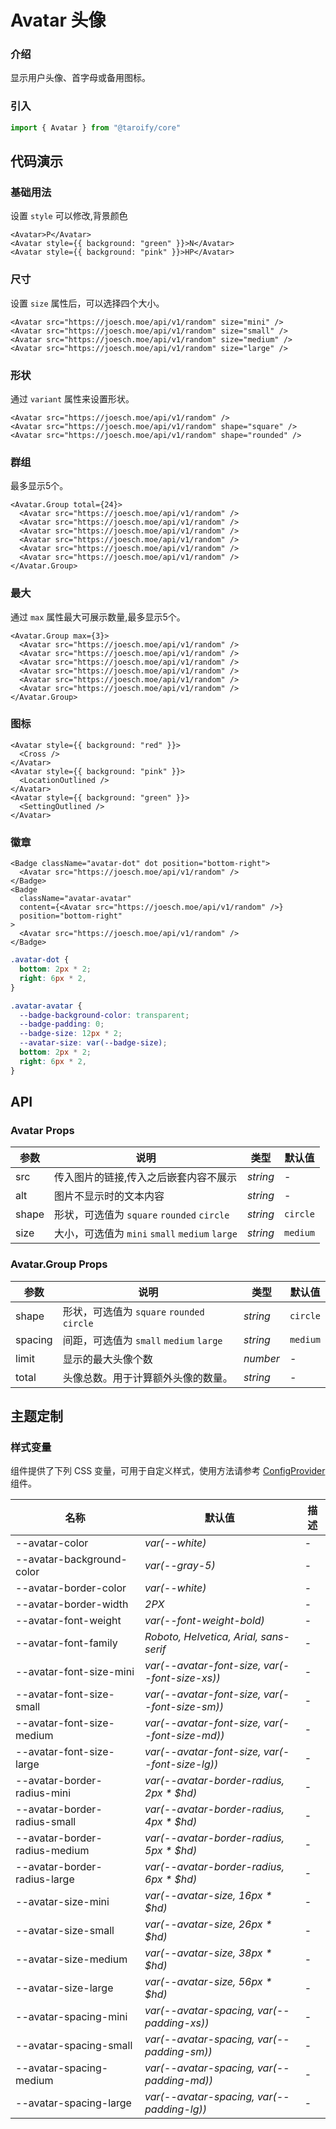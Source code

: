 # Avatar 头像

### 介绍

显示用户头像、首字母或备用图标。

### 引入

```ts
import { Avatar } from "@taroify/core"
```

## 代码演示

### 基础用法

设置 `style` 可以修改,背景颜色

```tsx
<Avatar>P</Avatar>
<Avatar style={{ background: "green" }}>N</Avatar>
<Avatar style={{ background: "pink" }}>HP</Avatar>
```

### 尺寸

设置 `size` 属性后，可以选择四个大小。

```tsx
<Avatar src="https://joesch.moe/api/v1/random" size="mini" />
<Avatar src="https://joesch.moe/api/v1/random" size="small" />
<Avatar src="https://joesch.moe/api/v1/random" size="medium" />
<Avatar src="https://joesch.moe/api/v1/random" size="large" />
```

### 形状

通过 `variant` 属性来设置形状。

```tsx
<Avatar src="https://joesch.moe/api/v1/random" />
<Avatar src="https://joesch.moe/api/v1/random" shape="square" />
<Avatar src="https://joesch.moe/api/v1/random" shape="rounded" />
```

### 群组

最多显示5个。

```tsx
<Avatar.Group total={24}>
  <Avatar src="https://joesch.moe/api/v1/random" />
  <Avatar src="https://joesch.moe/api/v1/random" />
  <Avatar src="https://joesch.moe/api/v1/random" />
  <Avatar src="https://joesch.moe/api/v1/random" />
  <Avatar src="https://joesch.moe/api/v1/random" />
  <Avatar src="https://joesch.moe/api/v1/random" />
</Avatar.Group>
```

### 最大

通过 `max` 属性最大可展示数量,最多显示5个。

```tsx
<Avatar.Group max={3}>
  <Avatar src="https://joesch.moe/api/v1/random" />
  <Avatar src="https://joesch.moe/api/v1/random" />
  <Avatar src="https://joesch.moe/api/v1/random" />
  <Avatar src="https://joesch.moe/api/v1/random" />
  <Avatar src="https://joesch.moe/api/v1/random" />
  <Avatar src="https://joesch.moe/api/v1/random" />
</Avatar.Group>
```

### 图标

```tsx
<Avatar style={{ background: "red" }}>
  <Cross />
</Avatar>
<Avatar style={{ background: "pink" }}>
  <LocationOutlined />
</Avatar>
<Avatar style={{ background: "green" }}>
  <SettingOutlined />
</Avatar>
```

### 徽章

```tsx
<Badge className="avatar-dot" dot position="bottom-right">
  <Avatar src="https://joesch.moe/api/v1/random" />
</Badge>
<Badge
  className="avatar-avatar"
  content={<Avatar src="https://joesch.moe/api/v1/random" />}
  position="bottom-right"
>
  <Avatar src="https://joesch.moe/api/v1/random" />
</Badge>
```

```scss
.avatar-dot {
  bottom: 2px * 2;
  right: 6px * 2,
}

.avatar-avatar {
  --badge-background-color: transparent;
  --badge-padding: 0;
  --badge-size: 12px * 2;
  --avatar-size: var(--badge-size);
  bottom: 2px * 2;
  right: 6px * 2,
}
```

## API

### Avatar Props

| 参数 | 说明 | 类型 | 默认值 |
| --- | --- | --- | --- |
| src | 传入图片的链接,传入之后嵌套内容不展示 | _string_ | - |
| alt | 图片不显示时的文本内容 | _string_ | - |
| shape | 形状，可选值为 `square` `rounded` `circle` | _string_ | `circle` |
| size | 大小，可选值为 `mini` `small` `medium` `large` | _string_ | `medium` |

### Avatar.Group Props

| 参数 | 说明 | 类型 | 默认值 |
| --- | --- | --- | --- |
| shape | 形状，可选值为 `square` `rounded` `circle` | _string_ | `circle` |
| spacing | 间距，可选值为 `small` `medium` `large` | _string_ | `medium` |
| limit | 显示的最大头像个数 | _number_ | - |
| total | 头像总数。用于计算额外头像的数量。| _string_ | - |

## 主题定制

### 样式变量

组件提供了下列 CSS 变量，可用于自定义样式，使用方法请参考 [ConfigProvider](/components/config-provider/) 组件。

| 名称                            | 默认值                                            | 描述  |
|-------------------------------|------------------------------------------------|-----|
| --avatar-color                | _var(--white)_                                 | -   |
| --avatar-background-color     | _var(--gray-5)_                                | -   |
| --avatar-border-color         | _var(--white)_                                 | -   |
| --avatar-border-width         | _2PX_                                          | -   |
| --avatar-font-weight          | _var(--font-weight-bold)_                      | -   |
| --avatar-font-family          | _Roboto, Helvetica, Arial, sans-serif_         | -   |
| --avatar-font-size-mini       | _var(--avatar-font-size, var(--font-size-xs))_ | -   |
| --avatar-font-size-small      | _var(--avatar-font-size, var(--font-size-sm))_ | -   |
| --avatar-font-size-medium     | _var(--avatar-font-size, var(--font-size-md))_ | -   |
| --avatar-font-size-large      | _var(--avatar-font-size, var(--font-size-lg))_ | -   |
| --avatar-border-radius-mini   | _var(--avatar-border-radius, 2px * $hd)_       | -   |
| --avatar-border-radius-small  | _var(--avatar-border-radius, 4px * $hd)_       | -   |
| --avatar-border-radius-medium | _var(--avatar-border-radius, 5px * $hd)_       | -   |
| --avatar-border-radius-large  | _var(--avatar-border-radius, 6px * $hd)_       | -   |
| --avatar-size-mini            | _var(--avatar-size, 16px * $hd)_               | -   |
| --avatar-size-small           | _var(--avatar-size, 26px * $hd)_               | -   |
| --avatar-size-medium          | _var(--avatar-size, 38px * $hd)_               | -   |
| --avatar-size-large           | _var(--avatar-size, 56px * $hd)_               | -   |
| --avatar-spacing-mini         | _var(--avatar-spacing, var(--padding-xs))_     | -   |
| --avatar-spacing-small        | _var(--avatar-spacing, var(--padding-sm))_     | -   |
| --avatar-spacing-medium       | _var(--avatar-spacing, var(--padding-md))_     | -   |
| --avatar-spacing-large        | _var(--avatar-spacing, var(--padding-lg))_     | -   |
